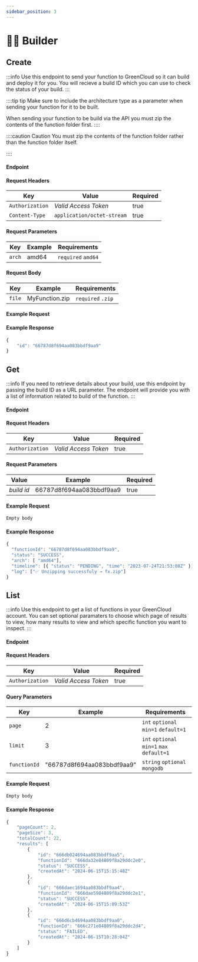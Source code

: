 ```yaml
---
sidebar_position: 3
---
```


# 👷‍♂️ Builder

## Create

:::info
Use this endpoint to send your function to GreenCloud so it can build and deploy it for you. You will recieve a build ID which you can use to check the status of your build.
:::

::::tip tip
Make sure to include the architecture type as a parameter when sending your function for it to be built.

When sending your function to be build via the API you must zip the contents of the function folder first. 
::::

::::caution Caution
You must zip the contents of the function folder rather than the function folder itself.

::::

#### Endpoint

<endpoint href='https://api.greencloud.dev/v1/build/[functionId]' method='POST'/>

#### Request Headers

| Key             | Value                           | Required |
| --------------- | --------------------------------| -------- |
| `Authorization` | _Valid Access Token_            | true     |
| `Content-Type`  | `application/octet-stream`      | true     |

#### Request Parameters

| Key             | Example                         | Requirements                              |
| --------------- | --------------------------------| ------------------------------------------|
| `arch`          | amd64                           | `required` `amd64`                        | 

#### Request Body

| Key           | Example                        | Requirements                          |
| ------------- | ------------------------------ | ------------------------------------- |
| `file`        | MyFunction.zip                 | `required` `.zip`                     |

#### Example Request

<endpoint href='https://api.greencloud.dev/v1/build/66787c5e84809f8a29ddc2f7?arch=amd64' method='POST' />

#### Example Response

```js title="Status: 201 Created"
{
    "id": "66787d8f694aa083bbdf9aa9"
}
```

## Get

:::info
If you need to retrieve details about your build, use this endpoint by passing the build ID as a URL parameter. The endpoint will provide you with a list of information related to build of the function.
:::

#### Endpoint

<endpoint href='https://api.greencloud.dev/v1/build/[buildId]' method='GET'/>

#### Request Headers

| Key             | Value                | Required |
| --------------- | -------------------- | -------- |
| `Authorization` | _Valid Access Token_ | true     |

#### Request Parameters

| Value         | Example                  | Required |
| ------------- | ------------------------ | -------- |
| _build id_    | 66787d8f694aa083bbdf9aa9 | true     |

#### Example Request

```js
Empty body
```

#### Example Response

```js title="Status: 200 OK"
{
  "functionId": "66787d8f694aa083bbdf9aa9",
  "status": "SUCCESS",
  "arch": [ "amd64"],
  "timeline": [{ "status": "PENDING", "time": "2023-07-24T21:53:08Z" }],
  "log": ["✅ Unzipping successfuly → fx.zip"]
}

```

## List

:::info
Use this endpoint to get a list of functions in your GreenCloud account. You can set optional paramaters to choose which page of results to view, how many results to view and which specific function you want to inspect.
:::

#### Endpoint

<endpoint href='https://api.greencloud.dev/v1/build/list' method='GET'/>

#### Request Headers

| Key             | Value                | Required |
| --------------- | -------------------- | -------- |
| `Authorization` | _Valid Access Token_ | true     |


#### Query Parameters

| Key             | Example                    | Requirements                              |
| --------------- | ---------------------------| ------------------------------------------|
| `page`          | 2                          | `int` `optional` `min=1` `default=1`      |
| `limit`         | 3                          | `int` `optional` `min=1` `max` `default=1`| 
| `functionId`    | "66787d8f694aa083bbdf9aa9" | `string` `optional` `mongodb`             |


#### Example Request

<endpoint href='https://api.greencloud.dev/v1/build/list?page=2&limit=3' method='GET'/>

```js
Empty body
```

#### Example Response

```js title="Status: 200 OK"
{
    "pageCount": 2,
    "pageSize": 3,
    "totalCount": 22,
    "results": [
        {
            "id": "666db024694aa083bbdf9aa5",
            "functionId": "666da32e84809f8a29ddc2e0",
            "status": "SUCCESS",
            "createdAt": "2024-06-15T15:15:48Z"
        },
        {
            "id": "666daec1694aa083bbdf9aa4",
            "functionId": "666dae5984809f8a29ddc2e1",
            "status": "SUCCESS",
            "createdAt": "2024-06-15T15:09:53Z"
        },
        {
            "id": "666d6cb4694aa083bbdf9aa0",
            "functionId": "666c271e84809f8a29ddc2d4",
            "status": "FAILED",
            "createdAt": "2024-06-15T10:28:04Z"
        }
    ]
}
```